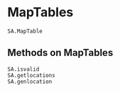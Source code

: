 # MapTables

```@docs
SA.MapTable
```

## Methods on MapTables
```@docs
SA.isvalid
SA.getlocations
SA.genlocation
```
